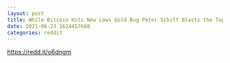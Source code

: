 ```yaml
--- 
layout: post 
title: While Bitcoin Hits New Lows Gold Bug Peter Schiff Blasts the Top Crypto and Supporters 
date: 2021-06-23 1624457688 
categories: reddit 
--- 
```

https://redd.it/o6dngm